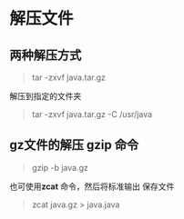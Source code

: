 # 解压文件

## 两种解压方式

>  tar -zxvf java.tar.gz

解压到指定的文件夹

>   tar -zxvf java.tar.gz  -C /usr/java

## **gz**文件的解压 gzip 命令

>  gzip -b java.gz

也可使用**zcat** 命令，然后将标准输出 保存文件

> zcat java.gz > java.java